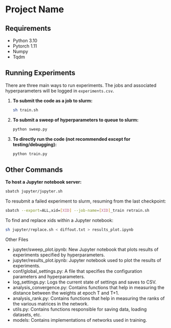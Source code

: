 # Project Name

## Requirements
- Python 3.10
- Pytorch 1.11
- Numpy
- Tqdm

## Running Experiments
There are three main ways to run experiments. The jobs and associated hyperparameters will be logged in `experiments.csv`.

1. **To submit the code as a job to slurm:**
    ```sh
    sh train.sh
    ```

2. **To submit a sweep of hyperparameters to queue to slurm:**
    ```sh
    python sweep.py
    ```

3. **To directly run the code (not recommended except for testing/debugging):**
    ```sh
    python train.py
    ```

## Other Commands

**To host a Jupyter notebook server:**
```sh
sbatch jupyter/jupyter.sh
```

To resubmit a failed experiment to slurm, resuming from the last checkpoint:
```sh
sbatch --export=ALL,xid=[XID] --job-name=[XID]_train retrain.sh
```

To find and replace xids within a Jupyter notebook:
```sh
sh jupyter/replace.sh < diffout.txt > results_plot.ipynb
```

Other Files

* jupyter/sweep_plot.ipynb: New Jupyter notebook that plots results of experiments specified by hyperparameters.
* jupyter/results_plot.ipynb: Jupyter notebook used to plot the results of experiments.
* conf/global_settings.py: A file that specifies the configuration parameters and hyperparameters.
* log_settings.py: Logs the current state of settings and saves to CSV.
* analysis_convergence.py: Contains functions that help in measuring the distance between the weights at epoch T and T+1.
* analysis_rank.py: Contains functions that help in measuring the ranks of the various matrices in the network.
* utils.py: Contains functions responsible for saving data, loading datasets, etc.
* models: Contains implementations of networks used in training.
